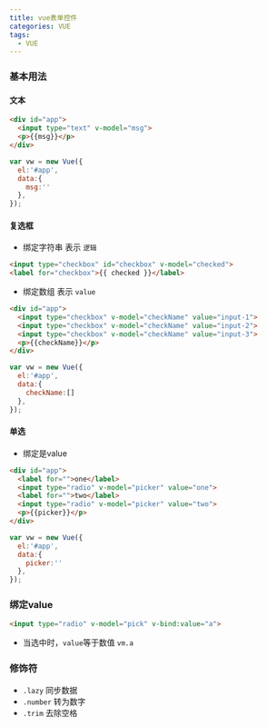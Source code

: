 ```yaml
---
title: vue表单控件
categories: VUE
tags:
  - VUE
---
```




### 基本用法

#### 文本

```html
<div id="app">
  <input type="text" v-model="msg">
  <p>{{msg}}</p>
</div>
```

```javascript
var vw = new Vue({
  el:'#app',
  data:{
    msg:''
  },
});
```

#### 复选框

- 绑定字符串 表示 `逻辑`

```html
<input type="checkbox" id="checkbox" v-model="checked">
<label for="checkbox">{{ checked }}</label>
```

- 绑定数组 表示 `value`

```html
<div id="app">
  <input type="checkbox" v-model="checkName" value="input-1">
  <input type="checkbox" v-model="checkName" value="input-2">
  <input type="checkbox" v-model="checkName" value="input-3">
  <p>{{checkName}}</p>
</div>
```

```javascript
var vw = new Vue({
  el:'#app',
  data:{
    checkName:[]
  },
});
```

#### 单选

- 绑定是value

```html
<div id="app">
  <label for="">one</label>
  <input type="radio" v-model="picker" value="one">
  <label for="">two</label>
  <input type="radio" v-model="picker" value="two">
  <p>{{picker}}</p>
</div>
```

```javascript
var vw = new Vue({
  el:'#app',
  data:{
    picker:''
  },
});
```

### 绑定value

```html
<input type="radio" v-model="pick" v-bind:value="a">
```

- 当选中时，`value`等于数值 `vm.a`

### 修饰符

- `.lazy` 同步数据
- `.number` 转为数字
- `.trim` 去除空格



